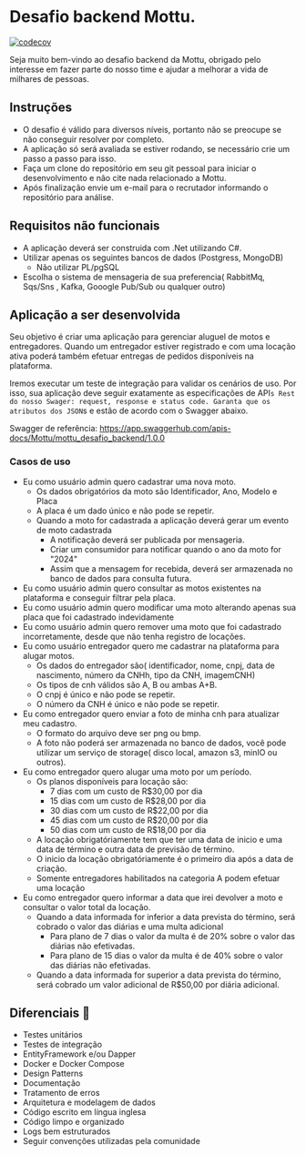 # Desafio backend Mottu.
[![codecov](https://codecov.io/github/victor-m-f/MotoFleetManagement/graph/badge.svg?token=H68AMXKSX5)](https://codecov.io/github/victor-m-f/MotoFleetManagement)

Seja muito bem-vindo ao desafio backend da Mottu, obrigado pelo interesse em fazer parte do nosso time e ajudar a melhorar a vida de milhares de pessoas.

## Instruções
- O desafio é válido para diversos níveis, portanto não se preocupe se não conseguir resolver por completo.
- A aplicação só será avaliada se estiver rodando, se necessário crie um passo a passo para isso.
- Faça um clone do repositório em seu git pessoal para iniciar o desenvolvimento e não cite nada relacionado a Mottu.
- Após finalização envie um e-mail para o recrutador informando o repositório para análise.
  
## Requisitos não funcionais 
- A aplicação deverá ser construida com .Net utilizando C#.
- Utilizar apenas os seguintes bancos de dados (Postgress, MongoDB)
    - Não utilizar PL/pgSQL
- Escolha o sistema de mensageria de sua preferencia( RabbitMq, Sqs/Sns , Kafka, Gooogle Pub/Sub ou qualquer outro)

## Aplicação a ser desenvolvida
Seu objetivo é criar uma aplicação para gerenciar aluguel de motos e entregadores. Quando um entregador estiver registrado e com uma locação ativa poderá também efetuar entregas de pedidos disponíveis na plataforma.

Iremos executar um teste de integração para validar os cenários de uso. Por isso, sua aplicação deve seguir exatamente as especificações de API`s Rest do nosso Swager: request, response e status code.
Garanta que os atributos dos JSON`s e estão de acordo com o Swagger abaixo.

Swagger de referência:
https://app.swaggerhub.com/apis-docs/Mottu/mottu_desafio_backend/1.0.0

### Casos de uso
- Eu como usuário admin quero cadastrar uma nova moto.
  - Os dados obrigatórios da moto são Identificador, Ano, Modelo e Placa
  - A placa é um dado único e não pode se repetir.
  - Quando a moto for cadastrada a aplicação deverá gerar um evento de moto cadastrada
    - A notificação deverá ser publicada por mensageria.
    - Criar um consumidor para notificar quando o ano da moto for "2024"
    - Assim que a mensagem for recebida, deverá ser armazenada no banco de dados para consulta futura.
- Eu como usuário admin quero consultar as motos existentes na plataforma e conseguir filtrar pela placa.
- Eu como usuário admin quero modificar uma moto alterando apenas sua placa que foi cadastrado indevidamente
- Eu como usuário admin quero remover uma moto que foi cadastrado incorretamente, desde que não tenha registro de locações.
- Eu como usuário entregador quero me cadastrar na plataforma para alugar motos.
    - Os dados do entregador são( identificador, nome, cnpj, data de nascimento, número da CNHh, tipo da CNH, imagemCNH)
    - Os tipos de cnh válidos são A, B ou ambas A+B.
    - O cnpj é único e não pode se repetir.
    - O número da CNH é único e não pode se repetir.
- Eu como entregador quero enviar a foto de minha cnh para atualizar meu cadastro.
    - O formato do arquivo deve ser png ou bmp.
    - A foto não poderá ser armazenada no banco de dados, você pode utilizar um serviço de storage( disco local, amazon s3, minIO ou outros).
- Eu como entregador quero alugar uma moto por um período.
    - Os planos disponíveis para locação são:
        - 7 dias com um custo de R$30,00 por dia
        - 15 dias com um custo de R$28,00 por dia
        - 30 dias com um custo de R$22,00 por dia
        - 45 dias com um custo de R$20,00 por dia
        - 50 dias com um custo de R$18,00 por dia
    - A locação obrigatóriamente tem que ter uma data de inicio e uma data de término e outra data de previsão de término.
    - O inicio da locação obrigatóriamente é o primeiro dia após a data de criação.
    - Somente entregadores habilitados na categoria A podem efetuar uma locação
- Eu como entregador quero informar a data que irei devolver a moto e consultar o valor total da locação.
    - Quando a data informada for inferior a data prevista do término, será cobrado o valor das diárias e uma multa adicional
        - Para plano de 7 dias o valor da multa é de 20% sobre o valor das diárias não efetivadas.
        - Para plano de 15 dias o valor da multa é de 40% sobre o valor das diárias não efetivadas.
    - Quando a data informada for superior a data prevista do término, será cobrado um valor adicional de R$50,00 por diária adicional.
    

## Diferenciais 🚀
- Testes unitários
- Testes de integração
- EntityFramework e/ou Dapper
- Docker e Docker Compose
- Design Patterns
- Documentação
- Tratamento de erros
- Arquitetura e modelagem de dados
- Código escrito em língua inglesa
- Código limpo e organizado
- Logs bem estruturados
- Seguir convenções utilizadas pela comunidade
  

